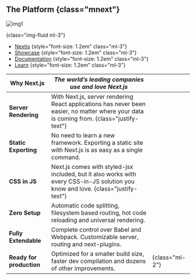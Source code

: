 

## The Platform {class="mnext"}

![img1](https://mat-next.c1i44.now.sh/nextjs/nextsmall.png)

{class="img-fluid ml-3"}
  * [Nextjs](https://nextjs.org) {style="font-size: 1.2em" class="ml-3"}
  * [Showcase](https://nextjs.org/showcase) {style="font-size: 1.2em" class="ml-3"}
  * [Documentation](https://nextjs.org/docs) {style="font-size: 1.2em" class="ml-3"}
  * [Learn](https://nextjs.org/learn/basics/getting-started) {style="font-size: 1.2em" class="ml-3"}

| Why Next.js              | ***The world’s leading companies use and love Next.js***                                                                                  |                |
|--------------------------|-------------------------------------------------------------------------------------------------------------------------------------------|----------------|
| **Server Rendering**     | With Next.js, server rendering React applications has never been easier, no matter where your data is coming from. {class="justify-text"} |                |
| **Static Exporting**     | No need to learn a new framework. Exporting a static site with Next.js is as easy as a single command.                                    |                |
| **CSS in JS**            | Next.js comes with styled-jsx included, but it also works with every CSS-in-JS solution you know and love.  {class="justify-text"}        |                |
| **Zero Setup**           | Automatic code splitting, filesystem based routing, hot code reloading and universal rendering.                                           |                |
| **Fully Extendable**     | Complete control over Babel and Webpack. Customizable server, routing and next-plugins.                                                   |                |
| **Ready for production** | Optimized for a smaller build size, faster dev compilation and dozens of other improvements.                                              | {class="ml-2"} |

   

